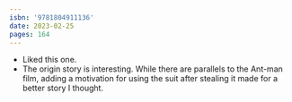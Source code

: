 ```yaml
---
isbn: '9781804911136'
date: 2023-02-25
pages: 164
---
```


- Liked this one.
- The origin story is interesting. While there are parallels to the Ant-man film, adding a motivation for using the suit after stealing it made for a better story I thought.
